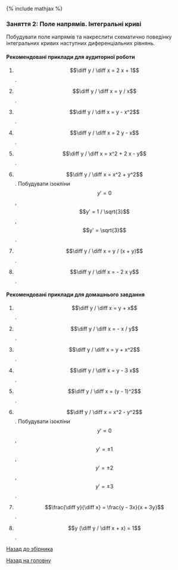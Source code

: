 {% include mathjax %}

### Заняття 2: Поле напрямів. Інтегральні криві

Побудувати поле напрямів та накреслити схематично поведінку інтегральних кривих наступних диференціальних рівнянь.

#### Рекомендовані приклади для аудиторної роботи

1. $$\diff y / \diff x = 2 x + 1$$.

2. $$\diff y / \diff x = y / x$$.

3. $$\diff y / \diff x = y - x^2$$.

4. $$\diff y / \diff x = 2 y - x$$.

5. $$\diff y / \diff x = x^2 + 2 x - y$$.

6. $$\diff y / \diff x = x^2 + y^2$$. Побудувати ізокліни $$y' = 0$$, $$y' = 1 / \sqrt{3}$$, $$y' = \sqrt{3}$$.

7. $$\diff y / \diff x = y / (x + y)$$.

8. $$\diff y / \diff x = - 2 x y$$.

#### Рекомендовані приклади для домашнього завдання

1. $$\diff y / \diff x = y + x$$.

2. $$\diff y / \diff x = - x / y$$.

3. $$\diff y / \diff x = y + x^2$$.

4. $$\diff y / \diff x = y - 3 x$$.

5. $$\diff y / \diff x = (y - 1)^2$$.

6. $$\diff y / \diff x = x^2 - y^2$$. Побудувати ізокліни $$y' = 0$$, $$y' = \pm 1$$, $$y' = \pm 2$$, $$y' = \pm 3$$.

7. $$\frac{\diff y}{\diff x} = \frac{y - 3x}{x + 3y}$$.

8. $$y (\diff y / \diff x + x) = 1$$.

[Назад до збірника](README.md)

[Назад на головну](../README.md)
